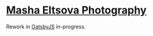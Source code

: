# [Masha Eltsova Photography](https://mashaeltsovaphotography.com)

Rework in [GatsbyJS](https://gatsbyjs.org) in-progress.

